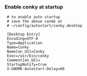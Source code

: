 
### Enable conky at startup

	 # to enable auto startup
	 # save the above conde at
	 # ~/config/autostart/conky.desktop

	 [Desktop Entry]
	 Encoding=UTF-8
	 Type=Application
	 Name=Conky
	 Name[en_US]=Conky
	 Exec=/usr/bin/conky
	 Comment[en_US]=
	 StartupNotify=true
	 X-GNOME-Autostart-Delay=60

